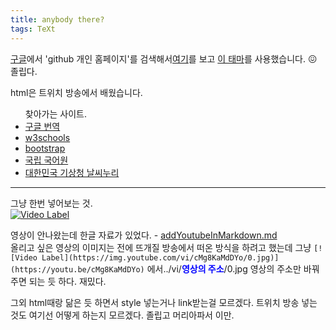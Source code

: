 ```yaml
---
title: anybody there?
tags: TeXt
---
```


<a href="google.com">구글</a>에서 'github 개인 홈페이지'를 검색해서<a href="https://dreamgonfly.github.io/2018/01/27/jekyll-remote-theme.html">여기</a>를 보고 
<a href="https://github.com/kitian616/jekyll-TeXt-theme">이 태마</a>를 사용했습니다. &#128534; 졸립다.

html은 트위치 방송에서 배웠습니다. 
<ul>
찾아가는 사이트.
  <li><a href="https://translate.google.com/">구글 번역</a></li>
  <li><a href="https://www.w3schools.com" rel="noopener noreferrer" target="_blank">w3schools</a></li>
  <li><a href="https://getbootstrap.com/" rel="noopener noreferrer" target="_blank">bootstrap</a></li>
  <li><a href="https://www.korean.go.kr/front/main.do" rel="noopener noreferrer" target="_blank">국립 국어원</a></li>
  <li><a href="https://www.weather.go.kr/w/index.do" rel="noopener noreferrer" target="_blank"> 대한민국 기상청 날씨누리</a></li>
</ul>
<hr>

그냥 한번 넣어보는 것.<br>
[![Video Label](https://img.youtube.com/vi/cMg8KaMdDYo/0.jpg)](https://youtu.be/cMg8KaMdDYo)

영상이 안나왔는데 한글 자료가 있었다. - <a href="https://gist.github.com/ikaruce/29ddbedbdbb04f670ec7"> addYoutubeInMarkdown.md</a><br>
올리고 싶은 영상의 이미지는 전에 뜨개질 방송에서 떠온 방식을 하려고 했는데 그냥 ```[![Video Label](https://img.youtube.com/vi/cMg8KaMdDYo/0.jpg)](https://youtu.be/cMg8KaMdDYo)```
에서../vi/<font color="blue"><strong>영상의 주소</strong></font>/0.jpg
영상의 주소만 바꿔주면 되는 듯 하다. 재밌다.

그외 html때랑 닮은 듯 하면서 style 넣는거나 link받는걸 모르겠다. 트위치 방송 넣는 것도 여기선 어떻게 하는지 모르겠다. 졸립고 머리아파서 이만.
